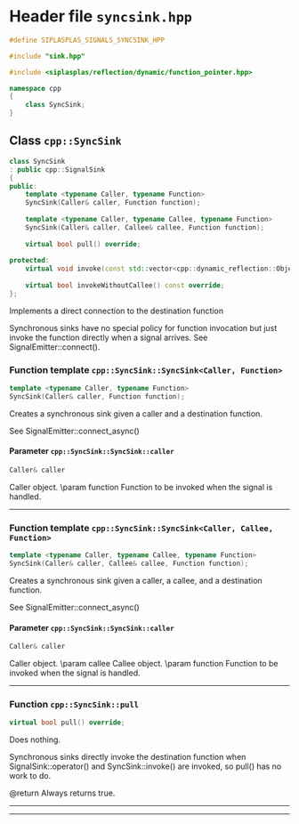 # Header file `syncsink.hpp`

``` cpp
#define SIPLASPLAS_SIGNALS_SYNCSINK_HPP 

#include "sink.hpp"

#include <siplasplas/reflection/dynamic/function_pointer.hpp>

namespace cpp
{
    class SyncSink;
}
```

## Class `cpp::SyncSink`<a id="cpp::SyncSink"></a>

``` cpp
class SyncSink
: public cpp::SignalSink
{
public:
    template <typename Caller, typename Function>
    SyncSink(Caller& caller, Function function);
    
    template <typename Caller, typename Callee, typename Function>
    SyncSink(Caller& caller, Callee& callee, Function function);
    
    virtual bool pull() override;
    
protected:
    virtual void invoke(const std::vector<cpp::dynamic_reflection::Object>& args) override;
    
    virtual bool invokeWithoutCallee() const override;
};
```

Implements a direct connection to the destination function

Synchronous sinks have no special policy for function invocation but just invoke the function directly when a signal arrives. See SignalEmitter::connect().

### Function template `cpp::SyncSink::SyncSink<Caller, Function>`<a id="cpp::SyncSink::SyncSink<Caller, Function>"></a>

``` cpp
template <typename Caller, typename Function>
SyncSink(Caller& caller, Function function);
```

Creates a synchronous sink given a caller and a destination function.

See SignalEmitter::connect\_async()

#### Parameter `cpp::SyncSink::SyncSink::caller`<a id="cpp::SyncSink::SyncSink::caller"></a>

``` cpp
Caller& caller
```

Caller object. \\param function Function to be invoked when the signal is handled.

-----

### Function template `cpp::SyncSink::SyncSink<Caller, Callee, Function>`<a id="cpp::SyncSink::SyncSink<Caller, Callee, Function>"></a>

``` cpp
template <typename Caller, typename Callee, typename Function>
SyncSink(Caller& caller, Callee& callee, Function function);
```

Creates a synchronous sink given a caller, a callee, and a destination function.

See SignalEmitter::connect\_async()

#### Parameter `cpp::SyncSink::SyncSink::caller`<a id="cpp::SyncSink::SyncSink::caller"></a>

``` cpp
Caller& caller
```

Caller object. \\param callee Callee object. \\param function Function to be invoked when the signal is handled.

-----

### Function `cpp::SyncSink::pull`<a id="cpp::SyncSink::pull"></a>

``` cpp
virtual bool pull() override;
```

Does nothing.

Synchronous sinks directly invoke the destination function when SignalSink::operator() and SyncSink::invoke() are invoked, so pull() has no work to do.

@return Always returns true.

-----

-----
